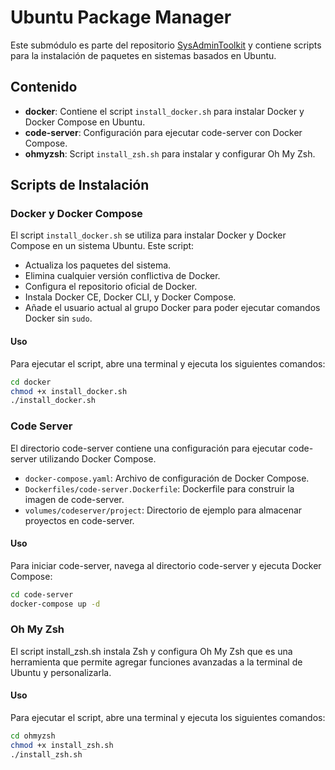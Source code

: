 # Ubuntu Package Manager

Este submódulo es parte del repositorio [SysAdminToolkit](https://github.com/tu-usuario/SysAdminToolkit) y contiene scripts para la instalación de paquetes en sistemas basados en Ubuntu.

## Contenido

- **docker**: Contiene el script `install_docker.sh` para instalar Docker y Docker Compose en Ubuntu.
- **code-server**: Configuración para ejecutar code-server con Docker Compose.
- **ohmyzsh**: Script `install_zsh.sh` para instalar y configurar Oh My Zsh.

## Scripts de Instalación

### Docker y Docker Compose

El script `install_docker.sh` se utiliza para instalar Docker y Docker Compose en un sistema Ubuntu. Este script:

- Actualiza los paquetes del sistema.
- Elimina cualquier versión conflictiva de Docker.
- Configura el repositorio oficial de Docker.
- Instala Docker CE, Docker CLI, y Docker Compose.
- Añade el usuario actual al grupo Docker para poder ejecutar comandos Docker sin `sudo`.

#### Uso

Para ejecutar el script, abre una terminal y ejecuta los siguientes comandos:

```bash
cd docker
chmod +x install_docker.sh
./install_docker.sh
```

### Code Server

El directorio code-server contiene una configuración para ejecutar code-server utilizando Docker Compose.

- `docker-compose.yaml`: Archivo de configuración de Docker Compose.
- `Dockerfiles/code-server.Dockerfile`: Dockerfile para construir la imagen de code-server.
- `volumes/codeserver/project`: Directorio de ejemplo para almacenar proyectos en code-server.

#### Uso

Para iniciar code-server, navega al directorio code-server y ejecuta Docker Compose:

```bash
cd code-server
docker-compose up -d
```

### Oh My Zsh

El script install_zsh.sh instala Zsh y configura Oh My Zsh que es una herramienta que permite agregar funciones avanzadas a la terminal de Ubuntu y personalizarla.

#### Uso

Para ejecutar el script, abre una terminal y ejecuta los siguientes comandos:

```bash
cd ohmyzsh
chmod +x install_zsh.sh
./install_zsh.sh
```
